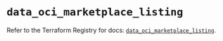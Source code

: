 # `data_oci_marketplace_listing`

Refer to the Terraform Registry for docs: [`data_oci_marketplace_listing`](https://registry.terraform.io/providers/oracle/oci/7.19.0/docs/data-sources/marketplace_listing).
